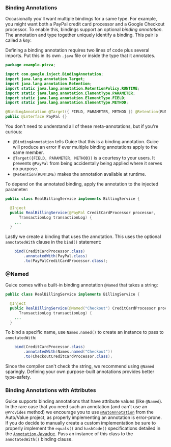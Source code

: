 ### Binding Annotations
Occasionally you'll want multiple bindings for a same type. For example, you might want both a PayPal credit card processor and a Google Checkout processor. To enable this, bindings support an optional *binding annotation*. The annotation and type together uniquely identify a binding. This pair is called a *key*.

Defining a binding annotation requires two lines of code plus several imports. Put this in its own `.java` file or inside the type that it annotates. 
```java
package example.pizza;

import com.google.inject.BindingAnnotation;
import java.lang.annotation.Target;
import java.lang.annotation.Retention;
import static java.lang.annotation.RetentionPolicy.RUNTIME;
import static java.lang.annotation.ElementType.PARAMETER;
import static java.lang.annotation.ElementType.FIELD;
import static java.lang.annotation.ElementType.METHOD;

@BindingAnnotation @Target({ FIELD, PARAMETER, METHOD }) @Retention(RUNTIME)
public @interface PayPal {}
```
You don't need to understand all of these meta-annotations, but if you're curious:
  * `@BindingAnnotation` tells Guice that this is a binding annotation.  Guice will produce an error if ever multiple binding annotations apply to the same member.
  * `@Target({FIELD, PARAMETER, METHOD})` is a courtesy to your users. It prevents `@PayPal` from being accidentally being applied where it serves no purpose.
  * `@Retention(RUNTIME)` makes the annotation available at runtime.

To depend on the annotated binding, apply the annotation to the injected parameter:
```java
public class RealBillingService implements BillingService {

  @Inject
  public RealBillingService(@PayPal CreditCardProcessor processor,
      TransactionLog transactionLog) {
    ...
  }
```
Lastly we create a binding that uses the annotation. This uses the optional `annotatedWith` clause in the `bind()` statement:
```java
    bind(CreditCardProcessor.class)
        .annotatedWith(PayPal.class)
        .to(PayPalCreditCardProcessor.class);
```


### @Named
Guice comes with a built-in binding annotation `@Named` that takes a string:
```java
public class RealBillingService implements BillingService {

  @Inject
  public RealBillingService(@Named("Checkout") CreditCardProcessor processor,
      TransactionLog transactionLog) {
    ...
  }
```
To bind a specific name, use `Names.named()` to create an instance to pass to `annotatedWith`:
```java
    bind(CreditCardProcessor.class)
        .annotatedWith(Names.named("Checkout"))
        .to(CheckoutCreditCardProcessor.class);
```
Since the compiler can't check the string, we recommend using `@Named` sparingly. Defining your own purpose-built annotations provides better type-safety.

### Binding Annotations with Attributes

Guice supports binding annotations that have attribute values (like `@Named`). In the rare case that you need such an annotation (and can't use an `@Provides` method) we encourage you to use [`@AutoAnnotation`](https://github.com/google/auto/blob/master/value/userguide/howto.md#annotation) from the Auto/Value project, as properly implementing an annotation is error-prone. If you do decide to manually create a custom implementation be sure to properly implement the `equals()` and `hashCode()` specifications detailed in the [`Annotation` Javadoc](https://docs.oracle.com/javase/8/docs/api/java/lang/annotation/Annotation.html). Pass an instance of this class to the `annotatedWith()` binding clause.